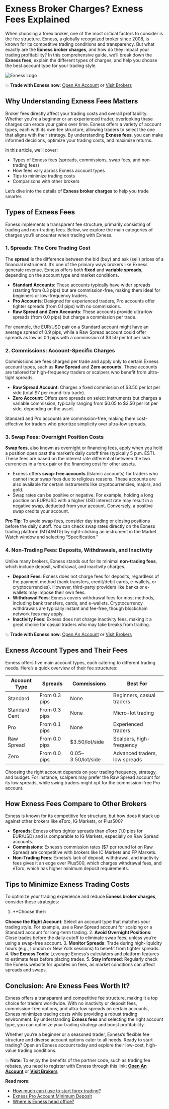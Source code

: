 # Exness Broker Charges? Exness Fees Explained

When choosing a forex broker, one of the most critical factors to consider is the fee structure. Exness, a globally recognized broker since 2008, is known for its competitive trading conditions and transparency. But what exactly are the **Exness broker charges**, and how do they impact your trading profitability? In this comprehensive guide, we’ll break down the **Exness fees**, explain the different types of charges, and help you choose the best account type for your trading style.

![Exness Logo](https://d3dpet1g0ty5ed.cloudfront.net/EN_ME_625k_traders_choose_Exness_800x800.png)

💥 **Trade with Exness now**: [Open An Account](https://one.exnesstrack.org/boarding/sign-up/a/89rj8di4n7) or [Visit Brokers](https://one.exnesstrack.org/a/89rj8di4n7)

## Why Understanding Exness Fees Matters

Broker fees directly affect your trading costs and overall profitability. Whether you're a beginner or an experienced trader, overlooking these charges can erode your gains over time. Exness offers a variety of account types, each with its own fee structure, allowing traders to select the one that aligns with their strategy. By understanding **Exness fees**, you can make informed decisions, optimize your trading costs, and maximize returns.

In this article, we’ll cover:
- Types of Exness fees (spreads, commissions, swap fees, and non-trading fees)
- How fees vary across Exness account types
- Tips to minimize trading costs
- Comparisons with other brokers

Let’s dive into the details of **Exness broker charges** to help you trade smarter.

## Types of Exness Fees

Exness implements a transparent fee structure, primarily consisting of trading and non-trading fees. Below, we explore the main categories of charges you’ll encounter when trading with Exness.

### 1. Spreads: The Core Trading Cost

The **spread** is the difference between the bid (buy) and ask (sell) prices of a financial instrument. It’s one of the primary ways brokers like Exness generate revenue. Exness offers both **fixed** and **variable spreads**, depending on the account type and market conditions.

- **Standard Accounts**: These accounts typically have wider spreads (starting from 0.3 pips) but are commission-free, making them ideal for beginners or low-frequency traders.
- **Pro Accounts**: Designed for experienced traders, Pro accounts offer tighter spreads (from 0.1 pips) with no commissions.
- **Raw Spread and Zero Accounts**: These accounts provide ultra-low spreads (from 0.0 pips) but charge a commission per trade.

For example, the EUR/USD pair on a Standard account might have an average spread of 0.9 pips, while a Raw Spread account could offer spreads as low as 0.1 pips with a commission of $3.50 per lot per side.

### 2. Commissions: Account-Specific Charges

Commissions are fees charged per trade and apply only to certain Exness account types, such as **Raw Spread** and **Zero accounts**. These accounts are tailored for high-frequency traders or scalpers who benefit from ultra-tight spreads.

- **Raw Spread Account**: Charges a fixed commission of $3.50 per lot per side (total $7 per round-trip trade).
- **Zero Account**: Offers zero spreads on select instruments but charges a variable commission, typically ranging from $0.05 to $3.50 per lot per side, depending on the asset.

Standard and Pro accounts are commission-free, making them cost-effective for traders who prioritize simplicity over ultra-low spreads.

### 3. Swap Fees: Overnight Position Costs

**Swap fees**, also known as overnight or financing fees, apply when you hold a position open past the market’s daily cutoff time (typically 5 p.m. EST). These fees are based on the interest rate differential between the two currencies in a forex pair or the financing cost for other assets.

- Exness offers **swap-free accounts** (Islamic accounts) for traders who cannot incur swap fees due to religious reasons. These accounts are also available for certain instruments like cryptocurrencies, majors, and gold.
- Swap rates can be positive or negative. For example, holding a long position on EUR/USD with a higher USD interest rate may result in a negative swap, deducted from your account. Conversely, a positive swap credits your account.

**Pro Tip**: To avoid swap fees, consider day trading or closing positions before the daily cutoff. You can check swap rates directly on the Exness trading platform (MT4/MT5) by right-clicking an instrument in the Market Watch window and selecting “Specification.”

### 4. Non-Trading Fees: Deposits, Withdrawals, and Inactivity

Unlike many brokers, Exness stands out for its minimal **non-trading fees**, which include deposit, withdrawal, and inactivity charges.

- **Deposit Fees**: Exness does not charge fees for deposits, regardless of the payment method (bank transfers, credit/debit cards, e-wallets, or cryptocurrencies). However, third-party providers like banks or e-wallets may impose their own fees.
- **Withdrawal Fees**: Exness covers withdrawal fees for most methods, including bank transfers, cards, and e-wallets. Cryptocurrency withdrawals are typically instant and fee-free, though blockchain network fees may apply.
- **Inactivity Fees**: Exness does not charge inactivity fees, making it a great choice for casual traders who may take breaks from trading.

💥 **Trade with Exness now**: [Open An Account](https://one.exnesstrack.org/boarding/sign-up/a/89rj8di4n7) or [Visit Brokers](https://one.exnesstrack.org/a/89rj8di4n7)

## Exness Account Types and Their Fees

Exness offers five main account types, each catering to different trading needs. Here’s a quick overview of their fee structures:

| Account Type        | Spreads          | Commissions          | Best For                     |
|---------------------|------------------|----------------------|------------------------------|
| Standard            | From 0.3 pips    | None                 | Beginners, casual traders    |
| Standard Cent       | From 0.3 pips    | None                 | Micro-lot trading            |
| Pro                 | From 0.1 pips    | None                 | Experienced traders          |
| Raw Spread          | From 0.0 pips    | $3.50/lot/side       | Scalpers, high-frequency     |
| Zero                | From 0.0 pips    | $0.05–$3.50/lot/side | Advanced traders, low spreads |

Choosing the right account depends on your trading frequency, strategy, and budget. For instance, scalpers may prefer the Raw Spread account for its low spreads, while swing traders might opt for the commission-free Pro account.

## How Exness Fees Compare to Other Brokers

Exness is known for its competitive fee structure, but how does it stack up against other brokers like eToro, IG Markets, or Plus500?

- **Spreads**: Exness offers tighter spreads than eToro (1.0 pips for EUR/USD) and is comparable to IG Markets, especially on Raw Spread accounts.
- **Commissions**: Exness’s commission rates ($7 per round lot on Raw Spread) are competitive with brokers like IC Markets and FP Markets.
- **Non-Trading Fees**: Exness’s lack of deposit, withdrawal, and inactivity fees gives it an edge over Plus500, which charges withdrawal fees, and eToro, which has higher minimum deposit requirements.

## Tips to Minimize Exness Trading Costs

To optimize your trading experience and reduce **Exness broker charges**, consider these strategies:

1. **Choose theસ

**Choose the Right Account**: Select an account type that matches your trading style. For example, use a Raw Spread account for scalping or a Standard account for long-term trading.
2. **Avoid Overnight Positions**: Close trades before the daily cutoff to eliminate swap fees, unless you’re using a swap-free account.
3. **Monitor Spreads**: Trade during high-liquidity hours (e.g., London or New York sessions) to benefit from tighter spreads.
4. **Use Exness Tools**: Leverage Exness’s calculators and platform features to estimate fees before placing trades.
5. **Stay Informed**: Regularly check the Exness website for updates on fees, as market conditions can affect spreads and swaps.

## Conclusion: Are Exness Fees Worth It?

Exness offers a transparent and competitive fee structure, making it a top choice for traders worldwide. With no inactivity or deposit fees, commission-free options, and ultra-low spreads on certain accounts, Exness minimizes trading costs while providing a robust trading environment. By understanding **Exness fees** and selecting the right account type, you can optimize your trading strategy and boost profitability.

Whether you’re a beginner or a seasoned trader, Exness’s flexible fee structure and diverse account options cater to all needs. Ready to start trading? Open an Exness account today and explore their low-cost, high-value trading conditions.

💥 **Note**: To enjoy the benefits of the partner code, such as trading fee rebates, you need to register with Exness through this link: **[Open An Account](https://one.exnesstrack.org/boarding/sign-up/a/89rj8di4n7)** or **[Visit Brokers](https://one.exnesstrack.org/a/89rj8di4n7)**

**Read more**:
- [How much can i use to start forex trading?](https://github.com/MarryMTP/Exness/blob/main/How%20much%20can%20i%20use%20to%20start%20forex%20trading%3F.md)
- [Exness Pro Account Minimum Deposit](https://github.com/MarryMTP/Exness/blob/main/Exness%20Pro%20Account%20Minimum%20Deposit%3A%20A%20Comprehensive%20Guide.md)
- [Where is Exness head office?](https://github.com/MarryMTP/Exness/blob/main/Where%20Is%20Exness%20Head%20Office%3F.md)
